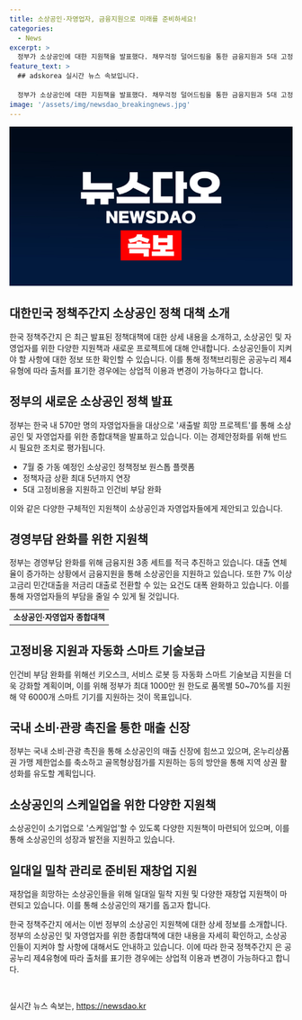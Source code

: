 ```yaml
---
title: 소상공인·자영업자, 금융지원으로 미래를 준비하세요!
categories:
  - News
excerpt: >
  정부가 소상공인에 대한 지원책을 발표했다. 채무걱정 덜어드림을 통한 금융지원과 5대 고정비용 지원을 통해 경영압력 완화, 지원대상 기준 폐지, 대출 연체자 지원, 배달료 지원 등이 주요 내용이다. 또한 온누리상품권 사용처 확대, 스마트 기술보급, 국내 소비 촉진 등의 방안도 마련됐으며, 디지털 전통시장 확대와 재창업 지원책도 추진된다. 정부는 소상공인의 어려움을 고려한 맞춤형 지원을 앞으로도 계획 중이다.
feature_text: >
  ## adskorea 실시간 뉴스 속보입니다.

  정부가 소상공인에 대한 지원책을 발표했다. 채무걱정 덜어드림을 통한 금융지원과 5대 고정비용 지원을 통해 경영압력 완화, 지원대상 기준 폐지, 대출 연체자 지원, 배달료 지원 등이 주요 내용이다. 또한 온누리상품권 사용처 확대, 스마트 기술보급, 국내 소비 촉진 등의 방안도 마련됐으며, 디지털 전통시장 확대와 재창업 지원책도 추진된다. 정부는 소상공인의 어려움을 고려한 맞춤형 지원을 앞으로도 계획 중이다.
image: '/assets/img/newsdao_breakingnews.jpg'
---
```


<p><img src="/assets/img/newsdao_breakingnews.jpg" alt="adskorea 속보" /></p>

<h2 data-ke-size="size26">대한민국 정책주간지 <K-공감> 소상공인 정책 대책 소개</h2>

<p data-ke-size="size16">한국 정책주간지 <K-공감>은 최근 발표된 정책대책에 대한 상세 내용을 소개하고, 소상공인 및 자영업자를 위한 다양한 지원책과 새로운 프로젝트에 대해 안내합니다. 소상공인들이 지켜야 할 사항에 대한 정보 또한 확인할 수 있습니다. 이를 통해 정책브리핑은 공공누리 제4유형에 따라 출처를 표기한 경우에는 상업적 이용과 변경이 가능하다고 합니다.</p>

<h2 data-ke-size="size26">정부의 새로운 소상공인 정책 발표</h2>

<p data-ke-size="size16">정부는 한국 내 570만 명의 자영업자들을 대상으로 '새출발 희망 프로젝트'를 통해 소상공인 및 자영업자를 위한 종합대책을 발표하고 있습니다. 이는 경제안정화를 위해 반드시 필요한 조치로 평가됩니다.</p>

<ul>
    <li>7월 중 가동 예정인 소상공인 정책정보 원스톱 플랫폼</li>
    <li>정책자금 상환 최대 5년까지 연장</li>
    <li>5대 고정비용을 지원하고 인건비 부담 완화</li>
</ul>

<p data-ke-size="size16">이와 같은 다양한 구체적인 지원책이 소상공인과 자영업자들에게 제안되고 있습니다.</p>

<h2 data-ke-size="size26">경영부담 완화를 위한 지원책</h2>

<p data-ke-size="size16">정부는 경영부담 완화를 위해 금융지원 3종 세트를 적극 추진하고 있습니다. 대출 연체율이 증가하는 상황에서 금융지원을 통해 소상공인을 지원하고 있습니다. 또한 7% 이상 고금리 민간대출을 저금리 대출로 전환할 수 있는 요건도 대폭 완화하고 있습니다. 이를 통해 자영업자들의 부담을 줄일 수 있게 될 것입니다.</p>

<table>
    <tr>
        <td style="text-align: center; height: 17px;"><b>소상공인·자영업자 종합대책</b></td>
    </tr>
</table>

<h2 data-ke-size="size26">고정비용 지원과 자동화 스마트 기술보급</h2>

<p data-ke-size="size16">인건비 부담 완화를 위해선 키오스크, 서비스 로봇 등 자동화 스마트 기술보급 지원을 더욱 강화할 계획이며, 이를 위해 정부가 최대 1000만 원 한도로 품목별 50~70%를 지원해 약 6000개 스마트 기기를 지원하는 것이 목표입니다.</p>

<h2 data-ke-size="size26">국내 소비·관광 촉진을 통한 매출 신장</h2>

<p data-ke-size="size16">정부는 국내 소비·관광 촉진을 통해 소상공인의 매출 신장에 힘쓰고 있으며, 온누리상품권 가맹 제한업소를 축소하고 골목형상점가를 지원하는 등의 방안을 통해 지역 상권 활성화를 유도할 계획입니다.</p>

<h2 data-ke-size="size26">소상공인의 스케일업을 위한 다양한 지원책</h2>

<p data-ke-size="size16">소상공인이 소기업으로 '스케일업'할 수 있도록 다양한 지원책이 마련되어 있으며, 이를 통해 소상공인의 성장과 발전을 지원하고 있습니다.</p>

<h2 data-ke-size="size26">일대일 밀착 관리로 준비된 재창업 지원</h2>

<p data-ke-size="size16">재창업을 희망하는 소상공인들을 위해 일대일 밀착 지원 및 다양한 재창업 지원책이 마련되고 있습니다. 이를 통해 소상공인의 재기를 돕고자 합니다.</p>

<p data-ke-size="size16">한국 정책주간지 <K-공감>에서는 이번 정부의 소상공인 지원책에 대한 상세 정보를 소개합니다. 정부의 소상공인 및 자영업자를 위한 종합대책에 대한 내용을 자세히 확인하고, 소상공인들이 지켜야 할 사항에 대해서도 안내하고 있습니다. 이에 따라 한국 정책주간지 <K-공감>은 공공누리 제4유형에 따라 출처를 표기한 경우에는 상업적 이용과 변경이 가능하다고 합니다.</p>

<p data-ke-size="size16">&nbsp;</p>
실시간 뉴스 속보는, <a href="https://newsdao.kr" rel="dofollow">https://newsdao.kr</a>


